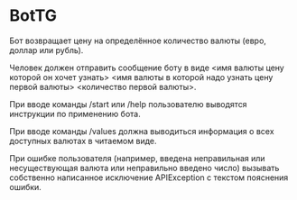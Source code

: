 # BotTG
Бот возвращает цену на определённое количество валюты (евро, доллар или рубль).

Человек должен отправить сообщение боту в виде <имя валюты цену которой он хочет узнать> <имя валюты в которой надо узнать цену первой валюты> <количество первой валюты>.

При вводе команды /start или /help пользователю выводятся инструкции по применению бота.

При вводе команды /values должна выводиться информация о всех доступных валютах в читаемом виде.

При ошибке пользователя (например, введена неправильная или несуществующая валюта или неправильно введено число) вызывать собственно написанное исключение APIException с текстом пояснения ошибки.
